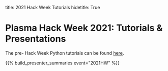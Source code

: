title: 2021 Hack Week Tutorials
hidetitle: True

# Plasma Hack Week 2021: Tutorials & Presentations

The pre- Hack Week Python tutorials can be found [here](../python).

{{% build_presenter_summaries event="2021HW" %}}
